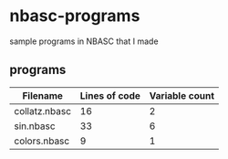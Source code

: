 # nbasc-programs
sample programs in NBASC that I made

## programs
|Filename|Lines of code|Variable count|
|-|-|-|
|collatz.nbasc|16|2|
|sin.nbasc|33|6|
|colors.nbasc|9|1|
